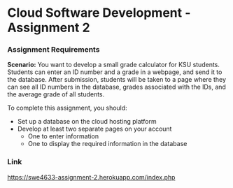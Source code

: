 # Cloud Software Development - Assignment 2

### Assignment Requirements

**Scenario:** You want to develop a small grade calculator for KSU students. Students can enter an ID number and a grade in a webpage, and send it to the database. After submission, students will be taken to a page where they can see all ID numbers in the database, grades associated with the IDs, and the average grade of all students.

To complete this assignment, you should:

* Set up a database on the cloud hosting platform
* Develop at least two separate pages on your account
  * One to enter information
  * One to display the required information in the database
### Link
https://swe4633-assignment-2.herokuapp.com/index.php
